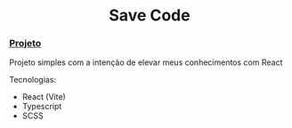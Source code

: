 <h1 align="center">Save Code</h1>

### <a href="https://save-code.vercel.app/">Projeto</a>

<p>Projeto simples com a intenção de elevar meus conhecimentos com React</p>

 Tecnologias:

- React (Vite)
- Typescript
- SCSS
